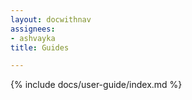 ```yaml
---
layout: docwithnav
assignees:
- ashvayka
title: Guides

---
```


{% include docs/user-guide/index.md %}
